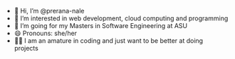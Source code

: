 - 👋 Hi, I’m @prerana-nale
- 👀 I’m interested in web development, cloud computing and programming
- 💞️ I’m going for my Masters in Software Engineering at ASU
- 😄 Pronouns: she/her
- 🤞🏻 I am an amature in coding and just want to be better at doing projects

<!---
prerana-nale/prerana-nale is a ✨ special ✨ repository because its `README.md` (this file) appears on your GitHub profile.
You can click the Preview link to take a look at your changes.
--->
